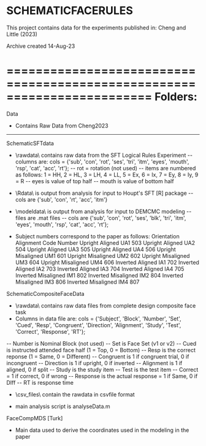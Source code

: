# SCHEMATICFACERULES
This project contains data for the experiments published in:  Cheng and Little (2023)

Archive created 14-Aug-23

========================================================================
Folders:
========================================================================
Data
- Contains Raw Data from Cheng2023
------------------------------------------------------------------------

SchematicSFTdata
- \rawdata\ contains raw data from the SFT Logical Rules Experiment
-- columns are:
cols = {'sub', 'con', 'rot', 'ses', 'tri', 'itm', 'eyes', 'mouth', 'rsp', 'cat', 'acc', 'rt'};
-- rot = rotation (not used)
-- items are numbered as follows: 1 = HH, 2 = HL, 3 = LH, 4 = LL, 5 = Ex, 6 = Ix, 7 = Ey, 8 = Iy, 9 = R
-- eyes is value of top half
-- mouth is value of bottom half

- \Rdata\ is output from analysis for input to Houpt's SFT [R] package
-- cols are {'sub', 'con', 'rt', 'acc', 'itm'}

- \modeldata\ is output from analysis for input to DEMCMC modeling
-- files are .mat files
-- cols are {'sub', 'con', 'rot', 'ses', 'blk', 'tri', 'itm', 'eyes', 'mouth', 'rsp', 'cat', 'acc', 'rt'};

- Subject numbers correspond to the paper as follows:
Orientation Alignment   Code    Number
Upright     Aligned     UA1     503
Upright     Aligned     UA2     504
Upright     Aligned     UA3     505
Upright     Aligned     UA4     506
Upright     Misaligned  UM1     601
Upright     Misaligned  UM2     602
Upright     Misaligned  UM3     604
Upright     Misaligned  UM4     606
Inverted    Aligned     IA1     702
Inverted    Aligned     IA2     703
Inverted    Aligned     IA3     704
Inverted    Aligned     IA4     705
Inverted    Misaligned  IM1     802
Inverted    Misaligned  IM2     804
Inverted    Misaligned  IM3     806
Inverted    Misaligned  IM4     807


SchematicCompositeFaceData
- \rawdata\ contains raw data files from complete design composite face task
- Columns in data file are:
cols = {'Subject', 'Block', 'Number', 'Set', 'Cued', 'Resp', 'Congruent', 'Direction', 'Alignment', 'Study', 'Test', 'Correct', 'Response', 'RT'};

-- Number is Nominal Block (not used)
-- Set is Face Set (v1 or v2)
-- Cued is instructed attended face half (1 = Top, 0 = Bottom)
-- Resp is the correct reponse (1 = Same, 0 = Different)
-- Congruent is 1 if congruent trial, 0 if incongruent
-- Direction is 1 if upright, 0 if inverted
-- Alignment is 1 if aligned, 0 if split
-- Study is the study item
-- Test is the test item
-- Correct = 1 if correct, 0 if wrong
-- Response is the actual response = 1 if Same, 0 if DIff
-- RT is response time

- \csv_files\ contain the rawdata in csvfile format

- main analysis script is analyseData.m

FaceCompMDS [Turk]
- Main data used to derive the coordinates used in the modeling in the paper

